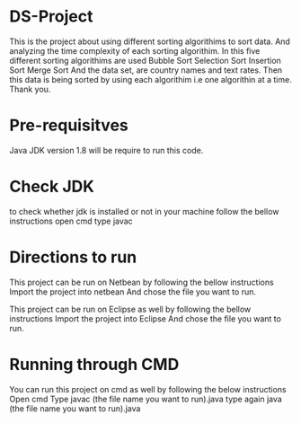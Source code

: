 # DS-Project
This is the project about using different sorting algorithims to sort data.
And analyzing the time complexity of each sorting algorithim.
In this five different sorting algorithims are used
Bubble Sort
Selection Sort
Insertion Sort
Merge Sort
And the data set, are country names and text rates.
Then this data is being sorted by using each algorithim i.e one algorithin at a time.
Thank you.

# Pre-requisitves 
Java JDK version 1.8 will be require to run this code.

# Check JDK
to check whether jdk is installed or not in your machine follow the bellow instructions
open cmd type javac


# Directions to run
This project can be run on Netbean by following the bellow instructions
Import the project into netbean 
And chose the file you want to run.

This project can be run on Eclipse as well by following the bellow instructions
Import the project into Eclipse 
And chose the file you want to run.

# Running through CMD
You can run this project on cmd as well by following the below instructions
Open cmd Type javac (the file name you want to run).java 
type again java (the file name you want to run).java
